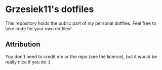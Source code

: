 # Grzesiek11's dotfiles

This repository holds the public part of my personal dotfiles. Feel free to take code for your own dotfiles!

## Attribution

You don't need to credit me or the repo (see the licence), but it would be really nice if you do :)
